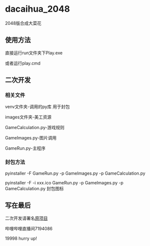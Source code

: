 # dacaihua_2048

2048版合成大菜花

## 使用方法

直接运行run文件夹下Play.exe

或者运行play.cmd

## 二次开发

### 相关文件

venv文件夹-调用的py库 用于封包

images文件夹-美工资源

GameCalculation.py-游戏规则

GameImages.py-图片调用

GameRun.py-主程序

### 封包方法

pyinstaller -F GameRun.py -p GameImages.py -p GameCalculation.py

pyinstaller -F -i xxx.ico GameRun.py -p GameImages.py -p GameCalculation.py 封包图标

## 写在最后

二次开发请署名[原项目](https://blog.csdn.net/qq_45011837/article/details/105891020)

哔哩哔哩直播间7194086

19998 hurry up!